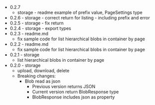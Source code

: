 * 0.2.7
    * storage - readme example of prefix value, PageSettings type
* 0.2.6 - storage - correct return for listing - including prefix and error
* 0.2.5 - storage - fix return 
* 0.2.4 - storage - export types
* 0.2.3 - readme.md
    * fix sample code for list hierarchical blobs in container by page
* 0.2.2 - readme.md
    * fix sample code for list hierarchical blobs in container by page
* 0.2.1 - storage
    * list hierarchical blobs in container by page
* 0.2.0 - storage 
    * upload, download, delete
    * Breaking changes:
        * Blob read as json 
            * Previous version returns JSON
            * Current version return BlobResponse type
            * BlobResponse includes json as property